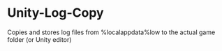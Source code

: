 # Unity-Log-Copy
Copies and stores log files from %localappdata%low to the actual game folder (or Unity editor)
